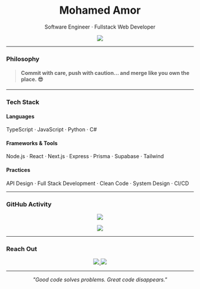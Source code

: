 <h1 align="center">Mohamed Amor</h1>
<p align="center">Software Engineer · Fullstack Web Developer</p>

<p align="center">
  <img src="https://readme-typing-svg.herokuapp.com?font=Fira+Code&duration=3000&pause=1000&center=true&vCenter=true&multiline=true&width=500&height=80&lines=Software+should+serve%2C+not+show+off."/>
</p>

---
### Philosophy

>#### Commit with care, push with caution… and merge like you own the place. 😎

---

### Tech Stack

#### Languages  
TypeScript · JavaScript · Python · C#

#### Frameworks & Tools  
Node.js · React · Next.js · Express · Prisma · Supabase · Tailwind

#### Practices  
API Design · Full Stack Development · Clean Code · System Design · CI/CD

---

### GitHub Activity

<p align="center">
  <img src="https://gh-stats-mohamor.vercel.app/api?username=mohamor2002&show_icons=true&theme=tokyonight&hide_border=true" />
</p>
<p align="center">
  <img src="https://gh-stats-mohamor.vercel.app/api/top-langs/?username=mohamor2002&layout=compact&theme=tokyonight&hide_border=true" />
</p>

---

### Reach Out

<p align="center">
  <a href="https://www.linkedin.com/in/mohamed-amor-124483234/">
    <img src="https://img.shields.io/badge/LinkedIn-0077B5?style=for-the-badge&logo=linkedin&logoColor=white" />
  </a>
  <a href="mailto:lm_amor@esi.dz">
    <img src="https://img.shields.io/badge/Gmail-D14836?style=for-the-badge&logo=gmail&logoColor=white" />
  </a>
</p>

---

<p align="center"><i>"Good code solves problems. Great code disappears."</i></p>
